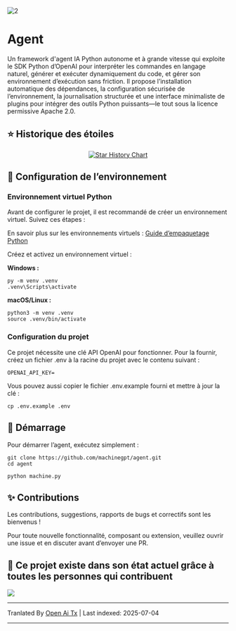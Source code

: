 ![2](https://github.com/user-attachments/assets/a18257a3-a678-4fd4-bf77-750dab4d99bb)

# Agent

Un framework d'agent IA Python autonome et à grande vitesse qui exploite le SDK Python d’OpenAI pour interpréter les commandes en langage naturel, générer et exécuter dynamiquement du code, et gérer son environnement d’exécution sans friction. Il propose l’installation automatique des dépendances, la configuration sécurisée de l’environnement, la journalisation structurée et une interface minimaliste de plugins pour intégrer des outils Python puissants—le tout sous la licence permissive Apache 2.0.

## ⭐ Historique des étoiles

<p align="center">
  <a href="https://star-history.com/#machinegpt/agent&Date">
    <img alt="Star History Chart" src="https://api.star-history.com/svg?repos=machinegpt/agent&type=Date&theme=dark" onerror="this.src='https://api.star-history.com/svg?repos=machinegpt/agent&type=Date'" />
  </a>
</p>

## 🔧 Configuration de l’environnement

### Environnement virtuel Python
Avant de configurer le projet, il est recommandé de créer un environnement virtuel. Suivez ces étapes :

En savoir plus sur les environnements virtuels : [Guide d’empaquetage Python](https://packaging.python.org/en/latest/guides/installing-using-pip-and-virtual-environments/)

Créez et activez un environnement virtuel :

**Windows :**

```
py -m venv .venv
.venv\Scripts\activate
```

**macOS/Linux :**
```
python3 -m venv .venv
source .venv/bin/activate
```

### Configuration du projet
Ce projet nécessite une clé API OpenAI pour fonctionner. Pour la fournir, créez un fichier .env à la racine du projet avec le contenu suivant :
```
OPENAI_API_KEY=
```
Vous pouvez aussi copier le fichier .env.example fourni et mettre à jour la clé :
```
cp .env.example .env
```

## 🧠 Démarrage
Pour démarrer l’agent, exécutez simplement :
```
git clone https://github.com/machinegpt/agent.git
cd agent

python machine.py
```

## ✨ Contributions

Les contributions, suggestions, rapports de bugs et correctifs sont les bienvenus !

Pour toute nouvelle fonctionnalité, composant ou extension, veuillez ouvrir une issue et en discuter avant d’envoyer une PR.

## 💖 Ce projet existe dans son état actuel grâce à toutes les personnes qui contribuent
<a href="https://github.com/machinegpt/agent/graphs/contributors">
  <img src="https://contrib.rocks/image?repo=machinegpt/agent" />
</a>


---

Tranlated By [Open Ai Tx](https://github.com/OpenAiTx/OpenAiTx) | Last indexed: 2025-07-04

---